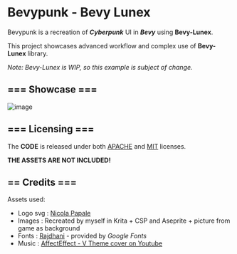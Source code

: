 # Bevypunk - Bevy Lunex

Bevypunk is a recreation of ***Cyberpunk*** UI in ***Bevy*** using **Bevy-Lunex**.

This project showcases advanced workflow and complex use of **Bevy-Lunex** library.

*Note: Bevy-Lunex is WIP, so this example is subject of change.*

## === Showcase ===

![image](https://github.com/IDEDARY/Bevypunk/assets/49441831/21ee1d0e-68ff-4268-8ea1-59399a10b63b)


## === Licensing ===
The **CODE** is released under both [APACHE](./LICENSE-APACHE) and [MIT](./LICENSE-MIT) licenses.

**THE ASSETS ARE NOT INCLUDED!**

## == Credits ===
Assets used:
 * Logo svg : [Nicola Papale](https://github.com/nicopap)
 * Images   : Recreated by myself in Krita + CSP and Aseprite + picture from game as background
 * Fonts    : [Rajdhani](https://fonts.google.com/specimen/Rajdhani) - provided by *Google Fonts*
 * Music    : [AffectEffect - V Theme cover on Youtube](https://youtu.be/t4XllslwbYc?si=yOS-MXzFvecrIgNc)
